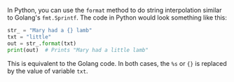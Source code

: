  In Python, you can use the `format` method to do string interpolation similar to Golang's `fmt.Sprintf`. The code in Python would look something like this:

```python
str_ = "Mary had a {} lamb"
txt = "little"
out = str_.format(txt)
print(out)  # Prints "Mary had a little lamb"
```
This is equivalent to the Golang code. In both cases, the `%s` or `{}` is replaced by the value of variable `txt`.
